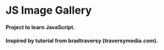 # JS Image Gallery

#### Project to learn JavaScript.

#### Inspired by tutorial from bradtraversy (traversymedia.com).
